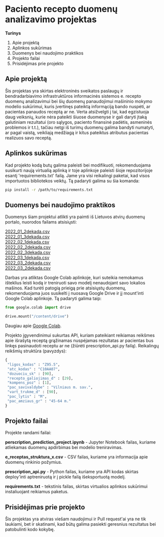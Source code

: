 # Paciento recepto duomenų analizavimo projektas

**Turinys**
1. Apie projektą
2. Aplinkos sukūrimas
3. Duomenys bei naudojimo praktikos
4. Projekto failai
5. Prisidėjimas prie projekto

## Apie projektą

Šis projektas yra skirtas elektroninės sveikatos paslaugų ir bendradarbiavimo infrastruktūros informacinės sistemos e. recepto duomenų analizavimui bei šių duomenų panaudojimui mašininio mokymo modelio sukūrimui, kuris įvertinęs pateiktą informąciją bando nuspėti, ar pacientas panaudos receptą ar ne. Verta atsižvelgti į tai, kad egzistuoja daug veiksnių, kurie nėra pateikti šiuose duomenyse ir gali daryti įtaką galutiniam rezultatui (oro sąlygos, paciento finansinė padėtis, asmeninės problemos ir t.t.), tačiau netgi iš turimų duomenų galima bandyti numatyti, ar pagal vaistą, veikliają medžiagą ir kitus pateiktus atributus pacientas realizuos savo receptą.


## Aplinkos sukūrimas

Kad projekto kodą butų galima paleisti bei modifikuoti, rekomenduojama susikurti naują virtualią aplinką ir toje aplinkoje paleisti šioje repozitorijoje esantį 'requirements.txt' failą. Jame yra visi reikalingi paketai, kad visos importuotos bibliotekos veiktų. Tą padaryti galima su šia komanda:

```bash
pip install -r /path/to/requirements.txt
```

## Duomenys bei naudojimo praktikos

Duomenys šiam projektui atlikti yra paimti iš Lietuvos atvirų duomenų portalo, nuorodos failams atsisiųsti:

[2022_01_2dekada.csv](https://data.gov.lt/dataset/2020/download/12649/espbi_OD_israsyti_receptai_2022_01_2dekada.csv)         
[2022_01_3dekada.csv](https://data.gov.lt/dataset/2020/download/12650/espbi_OD_israsyti_receptai_2022_01_3dekada.csv)  
[2022_02_1dekada.csv](https://data.gov.lt/dataset/2020/download/12651/espbi_OD_israsyti_receptai_2022_02_1dekada.csv)  
[2022_02_2dekada.csv](https://data.gov.lt/dataset/2020/download/12652/espbi_OD_israsyti_receptai_2022_02_2dekada.csv)  
[2022_02_3dekada.csv](https://data.gov.lt/dataset/2020/download/12653/espbi_OD_israsyti_receptai_2022_02_3dekada.csv)  
[2022_03_1dekada.csv](https://data.gov.lt/dataset/2020/download/12654/espbi_OD_israsyti_receptai_2022_03_1dekada.csv)   
[2022_03_2dekada.csv](https://data.gov.lt/dataset/2020/download/12655/espbi_OD_israsyti_receptai_2022_03_2dekada.csv)  
[2022_03_2dekada.csv](https://data.gov.lt/dataset/2020/download/12656/espbi_OD_israsyti_receptai_2022_03_3dekada.csv)


Darbas yra atliktas Google Colab aplinkoje, kuri suteikia nemokamus išteklius leisti kodą ir treniruoti savo modelį nenaudojant savo lokalios mašinos. Kad turėti patogią prieigą prie atsisiųstų duomenų, rekomenduojama juos susikelti į nuosavą Google Drive ir jį mount'inti Google Colab aplinkoje. Tą padaryti galima taip:

```python
from google.colab import drive

drive.mount("/content/drive")
```

Daugiau apie [Google Colab](https://colab.research.google.com). 

Projekto įgyvendinimui sukurtas API, kuriam pateikiant reikiamas reikšmes apie išrašytą receptą grąžinamas nuspėjamas rezultatas ar pacientas bus linkęs pasinaudoti receptu ar ne (žiūrėti prescription_api.py failą). Reikalingų reikšmių struktūra (pavyzdys):

```python
{    
 "ligos_kodas" : "Z95.5",                            
 "atc_kodas" : "C10AA07",     
 "dozuociu_sk" : [90],      
 "recepto_galiojimas_d" : [29],     
 "kompens_poz" : [1],      
 "pac_savivaldybe" : "Vilniaus m. sav.",      
 "vart_trukme_d" : [90],      
 "pac_lytis" : "M",      
 "pac_amziaus_gr" : "45-64 m."     
}
```

## Projekto failai

Projekte randami failai:

**perscription_prediction_project.ipynb** - Jupyter Notebook failas, kuriame atliekamas duomenų apdirbimas bei modelio treniravimas. 

**e_receptas_struktura_x.csv** - CSV failas, kuriame yra informacija apie duomenų rinkinio požymius.     

**prescription_api.py** - Python failas, kuriame yra API kodas skirtas deploy'inti aptreniruotą ir į pickle failą išeksportuotą modelį.  

**requirements.txt** - tekstinis failas, skirtas virtualios aplinkos sukūrimui instaliuojant reikiamus paketus.

## Prisidėjimas prie projekto

Šis projektas yra atviras viešam naudojimui ir Pull request'ai yra ne tik laukiami, bet ir skatinami, kad būtų galima pasiekti geresnius rezultatus bei patobulinti kodo kokybę.
